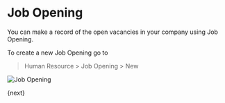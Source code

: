 # Job Opening

You can make a record of the open vacancies in your company using Job Opening.

To create a new Job Opening go to 

> Human Resource > Job Opening > New

<img class="screenshot" alt="Job Opening" src="/assets/erpnext_docs/assets/img/human-resources/job-opening.png">


{next}